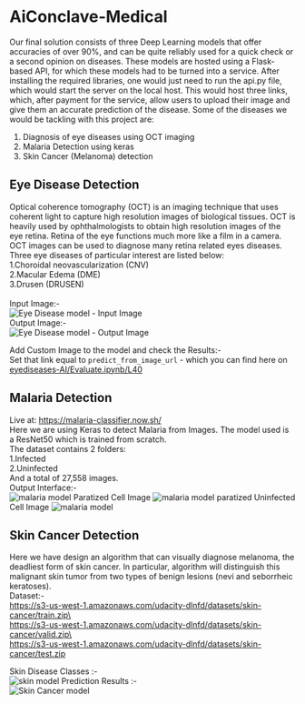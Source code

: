 # AiConclave-Medical
Our final solution consists of three Deep Learning models that offer accuracies of
over 90%, and can be quite reliably used for a quick check or a second opinion on
diseases. These models are hosted using a Flask-based API, for which these
models had to be turned into a service.
After installing the required libraries, one would just need to run the api.py file,
which would start the server on the local host. This would host three links, which,
after payment for the service, allow users to upload their image and give them an
accurate prediction of the disease.
Some of the diseases we would be tackling with this project are:
1.	Diagnosis of eye diseases using OCT imaging
2.	Malaria Detection using keras
3.	Skin Cancer (Melanoma) detection

## Eye Disease Detection
Optical coherence tomography (OCT) is an imaging technique that uses coherent light to capture high resolution images of biological tissues. OCT is heavily used by ophthalmologists to obtain high resolution images of the eye retina. Retina of the eye functions much more like a film in a camera. OCT images can be used to diagnose many retina related eyes diseases. Three eye diseases of  particular interest are listed below:<br>
    1.Choroidal neovascularization (CNV)<br>
    2.Macular Edema (DME)<br>
    3.Drusen (DRUSEN)<br><br>
Input Image:-<br>
![Eye Disease model - Input Image](https://raw.githubusercontent.com/sarthaksahni1/AiConclave-Medical/master/images/NORMAL-2038-3.jpeg)<br>
Output Image:-<br>
![Eye Disease model - Output Image](https://raw.githubusercontent.com/sarthaksahni1/AiConclave-Medical/master/images/index.png)<br>

Add Custom Image to the model and check the Results:- <br>
Set that link equal to `predict_from_image_url` - which you can find here on [eyediseases-AI/Evaluate.ipynb/L40](https://github.com/sarthaksahni1/AiConclave-Medical/blob/master/eyediseases-AI/Evaluate.ipynb#L40)
<br>
## Malaria Detection
Live at: https://malaria-classifier.now.sh/
<br>
Here we are using Keras to detect Malaria from Images. The model used is a ResNet50 which is trained from scratch.<br>
The dataset contains 2 folders:<br>
 1.Infected<br>
 2.Uninfected<br>
And a total of 27,558 images.<br>
Output Interface:-<br>
![malaria model](https://raw.githubusercontent.com/sarthaksahni1/AiConclave-Medical/master/images/Malaria%20Screen.PNG)
Paratized Cell Image
![malaria model paratized](https://storage.googleapis.com/kagglesdsdata/datasets%2F87153%2F200743%2Fcell_images%2Fcell_images%2FParasitized%2FC100P61ThinF_IMG_20150918_144104_cell_163.png?GoogleAccessId=datasets-dataviewer@kaggle-161607.iam.gserviceaccount.com&Expires=1545725934&Signature=GdyL85KBDVvcXBDhYLCdSq84CPAW0Ow0tkB%2Fy0w429iwTP6bE7CdZEut6QBjOS57vr1F88rVSYbH9X19PB9fAWjCg99J4%2BEiKMabLTkYlDhKkOqAwBnDzJPnZjr6mmQ21Tt%2B1DUBZxXc%2BaQJ9SyfjQPjgyCNOXgAq1CMrOmhHuyFQ3PoJgNHUp%2FnvrGQBrH2r78hsxIrkuItW3W1jRCGA5qOMXiE4EFlYZGVrEH1r4u7b6ZgOzGerudj0eBlLWQtdeWc4CeLq9daVt6U80rBDUNVoKJED6rTlJHSxLmU4qRMNxUGNmXTqLaJ%2BvVlzkOgal2%2BaF1885Pz2klp%2FqnaYA%3D%3D)
Uninfected Cell Image
![malaria model](https://storage.googleapis.com/kagglesdsdata/datasets%2F87153%2F200743%2Fcell_images%2Fcell_images%2FUninfected%2FC100P61ThinF_IMG_20150918_144104_cell_131.png?GoogleAccessId=datasets-dataviewer@kaggle-161607.iam.gserviceaccount.com&Expires=1545719681&Signature=eEsY0PEoKz%2Fn%2BVJpmksRbREELtdXsMwIWQS6WbxDfLVbVxunla4HmoRgcmsS3ZP3VHavwXM13nWy%2BG0fsVRDR2NIwtGISgm5mIOan6gkrnaWLGW1IJONHuguBAnLTgayX1S7szp%2F9LJxk5oHKixNNE2enqQuhgXejMTVtByDFYeJbKsRDF1LMX1DpbmyzLn9%2FvXEyQyOZrGCWduCLSivbarTJnTB5PIzXvYKvvZFRgzb5q2z03w%2FgigOT%2FF4%2BAE%2BGIsTRckKlTqF%2FTu%2B7FNw0LvZOy6E%2B6D%2FAXnLnmy6bDWUuW3qtJejK%2FuZTJh0pFiYRODp9KML7UujdB6eysao4Q%3D%3D)
<br>
## Skin Cancer Detection
Here we have design an algorithm that can visually diagnose melanoma, the deadliest form of skin cancer. In particular, algorithm will distinguish this malignant skin tumor from two types of benign lesions (nevi and seborrheic keratoses).<br>
Dataset:-<br>
https://s3-us-west-1.amazonaws.com/udacity-dlnfd/datasets/skin-cancer/train.zip\<br>
https://s3-us-west-1.amazonaws.com/udacity-dlnfd/datasets/skin-cancer/valid.zip\<br>
https://s3-us-west-1.amazonaws.com/udacity-dlnfd/datasets/skin-cancer/test.zip<br>

Skin Disease Classes :- <br>
![skin model](https://raw.githubusercontent.com/sarthaksahni1/AiConclave-Medical/master/images/skin_disease_classes.png)
Prediction Results :- <br>
![Skin Cancer model](https://raw.githubusercontent.com/sarthaksahni1/AiConclave-Medical/master/images/Skin%20Prediction.png)
